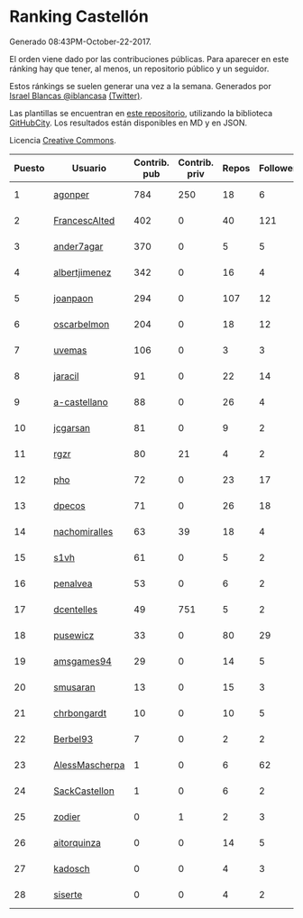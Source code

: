 # Ranking Castellón

Generado 08:43PM-October-22-2017.

El orden viene dado por las contribuciones públicas. Para aparecer en este ránking hay que tener, al menos, un repositorio público y un seguidor.

Estos ránkings se suelen generar una vez a la semana. Generados por [Israel Blancas @iblancasa](https://github.com/iblancasa/) [(Twitter)](https://twitter.com/iblancasa).

Las plantillas se encuentran en [este repositorio](https://github.com/iblancasa/GH-Spanish-Ranking), utilizando la biblioteca [GitHubCity](https://github.com/iblancasa/GitHubCity). Los resultados están disponibles en MD y en JSON.

Licencia [Creative Commons](https://creativecommons.org/licenses/by/4.0/).

| Puesto   |  Usuario  | Contrib. pub | Contrib. priv |Repos| Followers | Desde |  Avatar  |
|----------|-----------|--------------|---------------|-----|-----------|-------|----------|
|1|[agonper](https://github.com/agonper)|784|250|18|6|2015-01-27|![agonper](https://avatars3.githubusercontent.com/u/10727467)|
|2|[FrancescAlted](https://github.com/FrancescAlted)|402|0|40|121|2010-06-25|![FrancescAlted](https://avatars0.githubusercontent.com/u/314521)|
|3|[ander7agar](https://github.com/ander7agar)|370|0|5|5|2014-03-06|![ander7agar](https://avatars2.githubusercontent.com/u/6875232)|
|4|[albertjimenez](https://github.com/albertjimenez)|342|0|16|4|2015-05-21|![albertjimenez](https://avatars3.githubusercontent.com/u/12547680)|
|5|[joanpaon](https://github.com/joanpaon)|294|0|107|12|2013-06-30|![joanpaon](https://avatars1.githubusercontent.com/u/4895527)|
|6|[oscarbelmon](https://github.com/oscarbelmon)|204|0|18|12|2013-04-05|![oscarbelmon](https://avatars0.githubusercontent.com/u/4066452)|
|7|[uvemas](https://github.com/uvemas)|106|0|3|3|2011-10-03|![uvemas](https://avatars1.githubusercontent.com/u/1099529)|
|8|[jaracil](https://github.com/jaracil)|91|0|22|14|2014-01-10|![jaracil](https://avatars0.githubusercontent.com/u/6370372)|
|9|[a-castellano](https://github.com/a-castellano)|88|0|26|4|2015-03-17|![a-castellano](https://avatars0.githubusercontent.com/u/11519707)|
|10|[jcgarsan](https://github.com/jcgarsan)|81|0|9|2|2013-09-26|![jcgarsan](https://avatars3.githubusercontent.com/u/5547857)|
|11|[rgzr](https://github.com/rgzr)|80|21|4|2|2015-07-03|![rgzr](https://avatars1.githubusercontent.com/u/13169716)|
|12|[pho](https://github.com/pho)|72|0|23|17|2009-05-25|![pho](https://avatars0.githubusercontent.com/u/88469)|
|13|[dpecos](https://github.com/dpecos)|71|0|26|18|2011-01-26|![dpecos](https://avatars0.githubusercontent.com/u/584298)|
|14|[nachomiralles](https://github.com/nachomiralles)|63|39|18|4|2013-06-26|![nachomiralles](https://avatars2.githubusercontent.com/u/4831513)|
|15|[s1vh](https://github.com/s1vh)|61|0|5|2|2014-10-09|![s1vh](https://avatars1.githubusercontent.com/u/9099118)|
|16|[penalvea](https://github.com/penalvea)|53|0|6|2|2013-04-09|![penalvea](https://avatars3.githubusercontent.com/u/4102114)|
|17|[dcentelles](https://github.com/dcentelles)|49|751|5|2|2013-07-15|![dcentelles](https://avatars2.githubusercontent.com/u/5012707)|
|18|[pusewicz](https://github.com/pusewicz)|33|0|80|29|2008-02-26|![pusewicz](https://avatars2.githubusercontent.com/u/940)|
|19|[amsgames94](https://github.com/amsgames94)|29|0|14|5|2014-03-15|![amsgames94](https://avatars3.githubusercontent.com/u/6959189)|
|20|[smusaran](https://github.com/smusaran)|13|0|15|3|2015-11-10|![smusaran](https://avatars2.githubusercontent.com/u/15787704)|
|21|[chrbongardt](https://github.com/chrbongardt)|10|0|10|5|2012-11-19|![chrbongardt](https://avatars3.githubusercontent.com/u/2834466)|
|22|[Berbel93](https://github.com/Berbel93)|7|0|2|2|2016-03-02|![Berbel93](https://avatars2.githubusercontent.com/u/17596372)|
|23|[AlessMascherpa](https://github.com/AlessMascherpa)|1|0|6|62|2011-04-03|![AlessMascherpa](https://avatars2.githubusercontent.com/u/706750)|
|24|[SackCastellon](https://github.com/SackCastellon)|1|0|6|2|2013-08-28|![SackCastellon](https://avatars3.githubusercontent.com/u/5330355)|
|25|[zodier](https://github.com/zodier)|0|1|2|3|2010-11-13|![zodier](https://avatars0.githubusercontent.com/u/480371)|
|26|[aitorquinza](https://github.com/aitorquinza)|0|0|14|5|2012-09-17|![aitorquinza](https://avatars3.githubusercontent.com/u/2361502)|
|27|[kadosch](https://github.com/kadosch)|0|0|4|3|2011-12-31|![kadosch](https://avatars1.githubusercontent.com/u/1296520)|
|28|[siserte](https://github.com/siserte)|0|0|4|2|2014-02-05|![siserte](https://avatars2.githubusercontent.com/u/6595035)|
